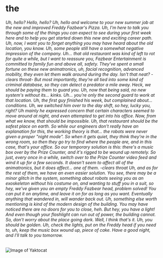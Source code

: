 # the
###### Uh, hello? Hello, hello? Uh, hello and welcome to your new summer job at the new and improved Freddy Fazbear's Pizza. Uh, I'm here to talk you through some of the things you can expect to see during your first week here and to help you get started down this new and exciting career path. Uh, now, I want you to forget anything you may have heard about the old location, you know. Uh, some people still have a somewhat negative impression of the company. Uh... that old restaurant was kind of left to rot for quite a while, but I want to reassure you, Fazbear Entertainment is committed to family fun and above all, safety. They've spent a small fortune on these new animatronics, uh, facial recognition, advanced mobility, they even let them walk around during the day. Isn't that neat? -clears throat- But most importantly, they're all tied into some kind of criminal database, so they can detect a predator a mile away. Heck, we should be paying them to guard you. Uh, now that being said, no new system's without its... kinks. Uh... you're only the second guard to work at that location. Uh, the first guy finished his week, but complained about... conditions. Uh, we switched him over to the day shift, so hey, lucky you, right? Uh mainly he expressed concern that certain characters seemed to move around at night, and even attempted to get into his office. Now, from what we know, that should be impossible. Uh, that restaurant should be the safest place on earth. So while our engineers don't really have an explanation for this, the working theory is that... the robots were never given a proper "night mode". So when it gets quiet, they think they're in the wrong room, so then they go try to find where the people are, and in this case, that's your office. So our temporary solution is this: there's a music box over by the Prize Counter, and it's rigged to be wound up remotely. So just, every once in a while, switch over to the Prize Counter video feed and wind it up for a few seconds. It doesn't seem to affect all of the animatronics, but it does affect... one of them. -clears throat Uh, and as for the rest of them, we have an even easier solution. You see, there may be a minor glitch in the system, something about robots seeing you as an exoskeleton without his costume on, and wanting to stuff you in a suit, so hey, we've given you an empty Freddy Fazbear head, problem solved! You can put it on anytime, and leave it on for as long as you want. Eventually anything that wandered in, will wander back out. Uh, something else worth mentioning is kind of the modern design of the building. You may have noticed there are no doors for you to close, heh. But hey, you have a light! And even though your flashlight can run out of power, the building cannot. So, don't worry about the place going dark. Well, I think that's it. Uh, you should be golden. Uh, check the lights, put on the Freddy head if you need to, uh, keep the music box wound up, piece of cake. Have a good night, and I'll talk to you tomorrow.

![Image of Yaktocat](https://octodex.github.com/images/yaktocat.png)
